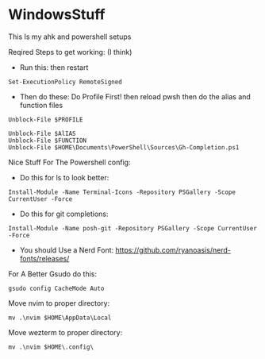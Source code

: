 # WindowsStuff
This Is my ahk and powershell setups

Reqired Steps to get working: (I think)
- Run this: then restart
```pwsh
Set-ExecutionPolicy RemoteSigned 
```
- Then do these: Do Profile First! then reload pwsh then do the alias and function files
```pwsh
Unblock-File $PROFILE
```
```pwsh
Unblock-File $AlIAS
Unblock-File $FUNCTION
Unblock-File $HOME\Documents\PowerShell\Sources\Gh-Completion.ps1
```

Nice Stuff For The Powershell config:
- Do this for ls to look better: 
```pwsh
Install-Module -Name Terminal-Icons -Repository PSGallery -Scope CurrentUser -Force
```
- Do this for git completions: 
```pwsh
Install-Module -Name posh-git -Repository PSGallery -Scope CurrentUser -Force
```
- You should Use a Nerd Font: https://github.com/ryanoasis/nerd-fonts/releases/

For A Better Gsudo do this:
```pwsh
gsudo config CacheMode Auto
```

Move nvim to proper directory:
```pwsh
mv .\nvim $HOME\AppData\Local
```

Move wezterm to proper directory:
```pwsh
mv .\nvim $HOME\.config\
```

